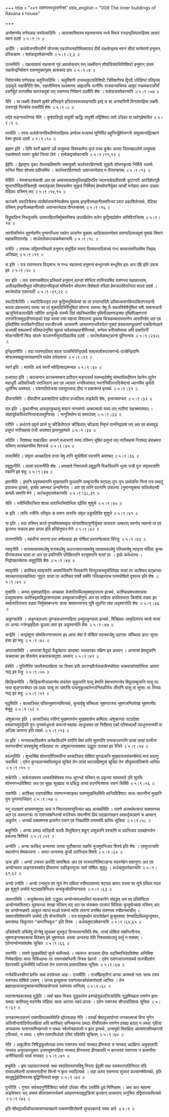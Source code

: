 +++
title = "००९ रावणान्तःपुरवर्णनम्"
title_english = "009 The inner buildings of Ravana s house"

+++


अन्वेषणमेव वर्णयन्नाह तस्येत्यादिभिः । आलयवरिष्ठस्य महाभवनस्य मध्ये
विमलं रजःप्रभृतिमलरहितम् आयतं भवनं ददर्श  ॥  ५।९।१  ॥   

  

अर्धेति । अर्धयोजनविस्तीर्णं योजनम् एकयोजनपरिमितमायतं दीर्घं
राक्षसेन्द्रस्य भवनं सीतां मार्गमाणो हनूमान् परिचक्राम ।
श्लोकद्वयमेकान्वयि  ॥  ५।९।२,३  ॥   

  

उत्तममिति । राक्षसावासं राक्षसानां गृहं अवलोकयन् सन् लक्ष्मीवान्
शौर्यादिसंपत्तिविशिष्टो हनूमान् उत्तमं राक्षसेन्द्रनिवेशनं
रावणमुख्यगृहम् आससाद प्राप  ॥  ५।९।४  ॥   

  

निवेशनमेव वर्णयन्नाह चतुरित्यदिभिः । चतुर्विषाणैः दन्तचतुष्टयविशिष्टैः
त्रिविषाणैश्च द्विरदैः परिक्षिप्तं परिवृतम् उदायुधैः राक्षसैरिति शेषः,
राक्षसीभिश्च रक्ष्यमाणम् आहृताभिः पत्नीभिः राजकन्याभिश्च आवृतं
नक्रमकराकीर्णं पन्नगैर्युतं सागरमिव सागरसदृशं तत् रावणस्य निवेशनं
ददर्शेति शेषः । श्लोकत्रयमेकान्वयि  ॥  ५।९।५७  ॥   

  

येति । या लक्ष्मीः वैश्रवणे कुबेरे हरिवाहने हरितास्वरूपवाहनवति इन्द्रे च
सा अनपायिनी विनाशरहिता लक्ष्मीः रावणगृहे नित्यमेव वसतीति शेषः  ॥  ५।९।८
 ॥   

  

तदेव भङ्ग्यन्तरेणाह येति । कुबेरादिगृहे यादृशी ऋद्धिः तादृशी तद्विशिष्टा
ततो ऽधिका वा रक्षोगृहेष्वस्ति  ॥  ५।९।९  ॥   

  

तस्येति । तस्य अर्धयोजनविस्तीर्णत्वाद्रिमतः हर्म्यस्य मध्यस्थं
सुनिर्मितं बहुनिर्व्यूहैर्मत्तगजैः संयुतमन्यद्विलक्षणं वेश्म पुष्पकं
ददर्श  ॥  ५।९।१०  ॥   

  

ब्रह्मण इति । दिवि स्वर्गे ब्रह्मणो ऽर्थे यत्पुष्पकं विश्वकर्मणा कृतं
यच्च कुबेरः तपसा पितामहाल्लेभे तत्पुष्पकं राक्षसेश्वरो रावणः कुबेरं
जित्वा लेभे । श्लोकद्वयमेकान्वयि  ॥  ५।९।११,१२  ॥   

  

ईहेति । ईहामृगाः वृकाः तैस्तत्प्रतिमाभिः समायुक्तैः कार्तस्वरहिरण्मयैः
सुकृतैः शोभनकृत्या निर्मितैः स्तम्भैः राजितं श्रिया शोभया प्रदीप्तमिव ।
कार्तस्वरहिरण्ययोः अवान्तरभेदात् न पौनरुक्त्यम्  ॥  ५।९।१३  ॥   

  

मेर्विति । मेरुमन्दरसंकाशैः अत एव अम्बरमाकाशमुल्लिखद्भिरिव
ज्वलनार्कप्रतीकाशैः कूटागारैः अपरिज्ञेयगृहैः शुभागारैर्विहारोचितगृहैः
समलंकृतम् विश्वकर्मणा सुकृतं निर्मितम् हेमसोपानैर्युक्तं चार्व्यो
मनोहराः प्रवराः उन्नताः वेदिकाः यस्मिन् तत्  ॥  ५।९।१४,१५  ॥   

  

काञ्चनैः स्फाटिकैश्च जालैर्वातायनैर्गवाक्षैश्च युक्तम्
इन्द्रनीलमहानीलमणिभ्यां प्रवरा प्रकाशितेत्यर्थः, वेदिका यस्मिन्
इन्द्रनीलमहानीलयोः अवान्तरभेदान्न पौनरुक्त्यम्  ॥  ५।९।१६  ॥   

  

विद्रुमादिना निस्तुलाभिः उपमारहिताभिर्मुक्ताभिश्च उपलक्षितेन तलेन
कुट्टिमप्रदेशेन अभिविराजितम्  ॥  ५।९।१७  ॥   

  

तपनीयनिभेन सुवर्णवर्णेन पुण्यगन्धिना रक्तेन चन्दनेन युक्तम्
आदित्यतरुणोपमं तरुणादित्यसदृशं पुष्पकं विमानं महाकपिरारुरोह ।
सार्धश्लोकपञ्चकमेकान्वयि  ॥  ५।९।१८  ॥   

  

तत्रेति । तत्रस्थः तद्विमानस्थितो हनूमान् संमूर्छितं व्याप्तं
दिव्यपानादिसंभवं गन्धं रूपवन्तमनिलमिव जिघ्रत् अजिघ्रत्  ॥  ५।९।१९  ॥   

  

स इति । यत्र रावणस्तत्र विद्यमानः स गन्धः महासत्त्वं हनूमन्तं
बन्धुरुत्तमं बन्धुमिव इतः अत्र एहि इति उवाच इव  ॥  ५।९।२०  ॥   

  

तत इति । ततः रावणसमीपात् प्रस्थितो हनुमान् कान्तां शोभितां वरस्त्रियमिव
रावणस्य महाकान्ताम् अतीच्छाविषयीभूतां मणिसोपानविकृतां मणिमयेन सोपानेन
विशेषतो रचितां हेमजालविराजितां शालां ददर्श । सार्धश्लोक एकान्वयी  ॥ 
५।९।२१,२२  ॥   

  

स्फाटिकैरिति । स्फाटिकैरावृतं तलं कुट्टिमभूमिर्यस्यां सा तां
दन्तान्तरितैः प्रतिमध्यभागविन्यासितगजदन्तैः रूपकं प्रशस्तरूपं यस्याः सा
तां मुक्तादिभिर्विभूषितां शोभनाः स्तम्भाः येषु तैः स्थलविशेषैर्भूषितां
समैः समानाकारैः ऋजुभिर्वक्रतारहितैः पक्षैरिव अत्युच्चैः स्तम्भैः दिवं
संप्रस्थितामिव पृथिवीलक्षणाङ्क्या पृथिवीलक्षणानां
तरुसरित्समुद्रादीनामङ्को रेखा यस्यां तया महत्या विशालया कुथया
चित्रकम्बलास्तरणेन आस्तीर्णाम् अत एव पृथिवीमिव मत्तविहगैर्नादितां
परार्ध्यैरुत्तमैः आस्तरणैः आस्तरणान्तरैरुपेतां युक्तां
हंसवत्पाण्डुरवर्णां पत्रादिनोपहारे कल्माषीं शबलवर्णां वसिष्ठधेनुमिव
सुप्रभां सर्वकामप्रदात्रीमित्यर्थः, वर्णस्य शरीरशोभाया अपि प्रसाधिनीं
शोकनाशिनीं श्रियः संपत्तेः सञ्जननीमुत्पादिकामिव ददर्श ।
सार्धश्लोकषट्कानां पूर्वेणान्वयः  ॥  ५।९।२३२८  ॥   

  

इन्द्रियाणीति । तदा रावणपालिता शाला पञ्चभिरिन्द्रियार्थैः
शब्दस्पर्शरूपरसगन्धैः पञ्चेन्द्रियाणि श्रोत्रत्वक्चक्षूरसनाघ्राणानि
मातेव तर्पयामास  ॥  ५।९।२९  ॥   

  

स्वर्ग इति । मारुतिः अयं स्वर्गो भवेदित्याद्यमन्यत  ॥  ५।९।३०  ॥   

  

प्रध्यायत इति । काञ्चनान् काञ्चनमयान् प्रदीपान् मङ्गलार्थं
स्तम्भप्रदेशेषु संस्थापितदीपान् देवनेन द्यूतेन महाधूर्तैः अतिवञ्चितैः
पराजितान् अत एव ध्यायतः धनविध्वंसात् नयननिमीलनादिचेष्टया ध्यानमिव
कुर्वतो धूर्तानिव अपश्यत् । रावणातितेजसा पराभूतत्वात् दीपा न प्रकाशन्ते
इत्यर्थः  ॥  ५।९।३१  ॥   

  

दीपानामिति । दीपादीनां प्रकाशादिना प्रदीप्ता प्रज्वलिता लङ्केति शेषः,
इत्यभ्यमन्यत  ॥  ५।९।३२  ॥   

  

तत इति । कुथासीनम् आस्तृतकुथासु शयानं नानावर्णाः अम्बरस्रजो यस्य तत्
नारीणां सहस्रमपश्यत् । संज्ञापूर्वकविधेरनित्यत्वादम्लुग्विरहः ।
भागुरिमतेन वा समाधेयम्  ॥  ५।९।३३  ॥   

  

परीति । अर्धरात्रे प्रवृत्ते प्राप्ते तु क्रीडितोपरतं क्रीडितात्
क्रीडाया निवृत्तं पाननिद्रावशं तम् अत एव बलवद्दृढं प्रसुप्तं नारीसहस्रं
रात्रौ अपश्यत् इत्यनुकृष्यते  ॥  ५।९।३४  ॥   

  

तदिति । निश्शब्दः शब्दरहितः अन्तरो मध्यभागो यस्य तस्मिन् भूषितं
प्रसुप्तं तत् नारीसहस्रं निःशब्दा हंसभ्रमरा यस्मिन् तत्पद्मवनमिव
विरुरुचे  ॥  ५।९।३५  ॥   

  

तासामिति । संवृता आच्छादिता दन्ता येषु तानि सुयोषितां वदनानि अपश्यत्  ॥ 
५।९।३६  ॥   

  

प्रबुद्धानीति । तासां वदनानीति शेषः । क्षपाक्षये निशापगमे प्रबुद्धानि
विकसितानि भूत्वा रात्रौ पुनः संवृतपत्राणि पद्मानि इव बभुः  ॥  ५।९।३७  ॥   

  

इमानीति । इमानि प्रदृश्यमानानि मुखपद्मानि फुल्लानि अम्बुजानीव षट्पदाः
पुनः पुनः प्रार्थयन्ति नित्यं तत्र स्थातुं प्रयाचन्त इत्यर्थः, इत्येव
अमन्यत अन्वमिनोत् । अत एव तानि वदनानि उपपत्त्या ऽनुमानयुक्त्या
सलिलोद्भवैः कमलैः समानि मेने । अर्धचतुष्टयमेकान्वयि  ॥  ५।९।३८,३९  ॥   

  

सेति । स्त्रीभिर्विराजिता शाला ताराभिरभिशोभिता द्यौरिव शुशुभे  ॥ 
५।९।४० ॥   

  

स इति । ताभिः स्त्रीभिः परिवृतः स रावणः ताराभिः संवृत उडुपतिरिव शुशुभे
 ॥  ५।९।४१  ॥   

  

या इति । तदा तस्मिन् काले पुण्यशेषसमावृता भोगावशिष्टपुण्यैर्युक्ता
यास्तारा अम्बरात् स्वर्गात् च्यवन्ते ता एव कृत्स्नाः सकला इमाः प्राप्ता
इति हरिर्हनुमान् मेने  ॥  ५।९।४२  ॥   

  

ताराणामिति । महतीनां ताराणां प्रभा वर्णप्रसादा इव योषितां
प्रभावर्णप्रसादा विरेजुः  ॥  ५।९।४३  ॥   

  

व्यावृत्तेति । पानव्यायामकालेषु पानकालेषु अधररसपानसमयेषु व्यायामकालेषु
रतिसमयेषु व्यावृत्ता मर्दिताः कुचाः पीनस्रजश्च यासां ता अत एव
प्रकीर्णानि परिक्षिप्तानि वरभूषणानि यासां ताः । द्वयोः कर्मधारयः ।
निद्रोपहतचेतसः बभूवुरिति शेषः  ॥  ५।९।४४  ॥   

  

व्यावृत्तेति । काश्चित् व्यावृत्तानि अपमार्जितानि तिलकानि
सिन्दूरकस्तूर्यादिरेखा यासां ताः काश्चित् उद्भ्रान्ताः
स्वस्थानात्प्रस्खलिताः नूपुराः यासां ताः काश्चित् पार्श्वे समीपे
गलितहाराश्च परमयोषितो दृश्यन्त इति शेषः  ॥  ५।९।४५  ॥   

  

मुक्तेति । अन्याः मुक्ताहारैर्वृताः आच्छन्नाः केशादिग्रथितमुक्ताहारवत्य
इत्यर्थः, काश्चित्प्रशस्तवाससः प्रच्युतवसनाः काश्चिद्व्याविद्धरशनादामाः
प्रच्युतकाञ्चीगुणा अत एव वाहिताः प्रपतितभाराः किशोर्यः वडवा इव
यथोत्तारितभारा वडवा निर्मुक्तबन्धनाः सत्यः श्रमापनयनाय भुवि लुठन्ति तथा
अदृश्यन्तेति शेषः  ॥  ५।९।४६ ॥   

  

अकुण्डलेति । अकुण्डलधराः कुण्डलधारणरहिताः प्रच्युतकुण्डला इत्यर्थः,
विच्छिन्नाः आमृदिताश्च स्रजो यासां ताः अन्याः गजेन्द्रमृदिताः फुल्ला लता
इव अदृश्यन्तेति शेषः  ॥  ५।९।४७  ॥   

  

चन्द्रेति । चन्द्रांशूनां सोमकिरणानामाभा इव आभा येषां ते योषितां
स्तनमध्येषु उद्गताः संस्थिताः हाराः सुप्ताः हंसा इव बभुः  ॥  ५।९।४८  ॥   

  

अपरासामिति । अपरासां वैदूर्याः वैडूर्यहाराः कादम्बाः जलकाकाः पक्षिण इव
अभवन् । अन्यासां हेमसूत्राणि चक्रवाका इव पीतत्वेन चक्रवाकसदृशाः अभवन्  ॥ 
५।९।४९  ॥   

  

हंसेति । पुलिनैरिव जघनैरुपलक्षिताः ताः स्त्रियः हंसैः
कारण्डवैर्जलकाकैश्चोपेताः चक्रवाकोपशोभिताः आपगा नद्य इव रेजुः  ॥  ५।९।५०
 ॥   

  

किङ्किणीति । किङ्किणीजालान्येव संकोशा सुकुलानि यासु हेमानि हेमाभरणान्येव
विपुलाम्बुजानि यासु ताः भावा शृङ्गारचेष्टाः एव ग्राहाः यासु ताः यशांसि
पत्यनुकूलवर्तनजनितकीर्तयः तीराणि यासु ता सुप्ताः ताः स्त्रियः नद्य इव
बभुः  ॥  ५।९।५१  ॥   

  

मृदुष्विति । कासाञ्चित् पतितभूषणानामित्यर्थः, कुचाग्रेषु संस्थिताः
भूषणराजयः भूषणजनितरेखा भूषणानीव बभूवुः  ॥  ५।९।५२  ॥   

  

अंशुकान्ता इति । कासाञ्चित् स्त्रीणां मुखमारुतेन मुखश्वासेन कम्पिताः
अंशुकान्ताः पटप्रदेशाः वक्त्राणामुपर्युपरि पुनः पुनर्व्याधूयन्ते
कम्पन्ते षष्ठ्याः साधुत्वमत एव निर्देशात् एको परिशब्दार्थो
व्याधूननान्वयी वा अधिकं कम्पन्त इति तदर्थः  ॥  ५।९।५३  ॥   

  

ता इति । नानापाकादिवशेन अनेकविधानि वर्णानि येषां तानि सुवर्णानि
तन्मयाभरणानि यासां तासां पत्नीनां रावणस्त्रीणां वक्त्रमूलेषु रुचिरप्रभाः
ताः अंशुकान्तव्यक्तयः उद्धूताः पताका इव रेजिरे  ॥  ५।९।५४  ॥   

  

ववल्गुरिति । शुभार्चिषां शोभनदीप्तिमतीनां कासाञ्चित् योषितां कुण्डलानि
मुखमारुतसंकम्पैर्मन्दं मन्दं ववल्गुः चकम्पिरे । एतेन कुण्डलानामतिलघुत्वं
सूचितं तेन तासां भारासहिष्णुत्वं सूचितं तेन सौकुमार्यातिशयो ध्वनितः  ॥ 
५।९।५५  ॥   

  

शर्करेति । शर्करासवस्य आसवविशेषस्य गन्धः सुगन्धो यस्मिन् सः प्रकृत्या
स्वभावतो ऽपि सुरभिः शोभनगन्धविशिष्टः अत एव सुखः सुखप्रदः स प्रसिद्धः
तासां वदननिःश्वासः रावणं सिषिवे  ॥  ५।९।५६  ॥   

  

रावणेति । काश्चित् रावणयोषितः रावणाननशङ्का रावणमुखमिदमिति
भ्रान्तिविशिष्टाः सत्यः सपत्नीनां मुखानि पुनः पुनरुपाजिघ्रन्  ॥  ५।९।५७
 ॥   

  

ननु तदाघ्राणं घ्रायमाणमुखाः कथं न निवारयामासुरित्यत आह अत्यर्थमिति ।
रावणे अत्यर्थमत्यन्तं सक्तमनसः अत एव अस्वतन्त्राः ता रावणसंबन्धिन्यो
वरस्त्रियः सपत्नीनां प्रियं तदाघ्राणसहनं स्वकर्तृकाघ्राणं च आचरन्
अकुर्वन् । अत्यर्थं सक्तमनस इत्यनेन रावण एव जिघ्रतीति तासामपि भ्रान्तिः
सूचिता  ॥  ५।९।५८  ॥   

  

बाहूनिति । अन्याः प्रमदाः पारिहार्यैः वलयैः विभूषितान् बाहून् अंशुकानि
वस्त्राणि च उपनिधाय उपबर्हणत्वेन प्रकल्प्य शिश्यिरे  ॥  ५।९।५९  ॥   

  

अन्येति । अन्या काचित् अन्यस्याः तस्याः पूर्वोक्तायाः वक्षसि भुजमुपनिधाय
शिश्ये इति शेषः । एवमुत्तरत्रापि यथायोग्यं शेषकल्पना । अपरा अन्यस्याः
कुचौ उपनिधाय शिश्ये  ॥  ५।९।६०  ॥   

  

ऊरू इति । अन्यो ऽन्यस्य ऊर्वादि समाश्रिताः अत एव परस्परनिविष्टाङ्ग्यः
मदस्नेहेन वशानुगाः अत एव अन्योन्यस्य अङ्गसंस्पर्शात् प्रीयमाणाः
एकीकृतभुजाः सर्वा योषितः सुपुपुः । अर्धचतुष्टमेकान्वयि  ॥  ५।९।६१,६२  ॥   

  

अन्यो ऽन्येति । अन्यो ऽन्यभुज एव सूत्रं तेन ग्रथिता स्त्रीमालामत्ताः
षट्पदा भ्रमराः यस्यां सा सूत्रे ग्रथिता माला इव शुशुभे उपमेये
षट्पदप्रतिनिधयः कचकुचोपरिभागादयः  ॥  ५।९।६३  ॥   

  

लतानामिति । वायुसेवनात् हेतोः उद्धूतम् अन्योन्यमालाग्रथितं मालाकारेण
संबद्धम् अत एव प्रतिवेष्टिता अन्योन्यमश्लिष्टाः सुस्कन्धाः शाखा यस्मिन्
तत् अत एव संसक्ताः परस्परं मिलिताः कुसुमोच्चया यस्मिन् अत एव
अन्योन्यभ्रमरैः आकुलं व्याप्तं माधवे वसन्ते मासि लतानां वनमिव रावणस्य
स्त्रीवनमासीत् । उपमानविशेषणानि उपमेये ऽपि योजनीयानि । तत्र वायुशब्देन
मारुतेर्ग्रहणं कुसुमशब्दः वेण्यादिग्रथितकुसुमपरः, भ्रमरशब्दः चिकुरपरः
"भ्रमरश्चिकुरः" इति विश्वः । अर्धचतुष्टयमेकान्वयि  ॥  ५।९।६४,६५  ॥   

  

उचितेष्वपि उचितेषु योग्येषु सुव्यक्तं सुस्फुटं विन्यस्तानामिति शेषः,
तासां योषितां संबन्धिनीनाम् भूषणाङ्गाम्बरस्रजां विवेकम् इमे भूषणादयः
अस्या अन्यस्या वेति निश्चयमाधातुं कर्तुं न शक्यम् । एतेनान्योन्यसंश्लेषः
सूचितः  ॥  ५।९।६६  ॥   

  

रावणेति । रावणे सुखसंविष्टे सुप्ते सतीत्यर्थः । ज्वलन्तः काञ्चना दीपाः
तदभिमानिदेवविशेषाः अनिमिषा निमेषरहिताः सन्तः विविधप्रभाः ताः
रावणसंबन्धिनीः स्त्रियः प्रेक्षन्ते । एतेन रावणजागरणसमये तत्स्त्रीदर्शनं
देवानामपि दुर्लभमिति व्यञ्जितं तेन रावणस्य प्रतापातिशयः सूचितः  ॥  ५।९।६७
 ॥   

  

नन्वेवंविधस्त्रीणां प्राप्तिः कथं तस्येत्यत आह-- राजर्षीति ।
राजर्षिप्रभृतीनां कन्याः कामवशं गताः सत्यः तस्य रावणस्य योषितो ऽभवन् ।
कन्या इत्युक्त्या रावणस्याधर्मसंसर्गाभावो ध्वनितः । तेन
ब्रह्मराक्षसत्वादुक्तकन्याविवाहयोग्यत्वं रावणस्य ध्वनितम्  ॥  ५।९।६८  ॥   

  

तदागमनप्रकारमाह युद्धेति । सर्वा बहवः स्त्रियः युद्धकामेन
हरणहेतुकतत्पित्रादिभिः युद्धमिच्छता रावणेन हृताः समदाः काश्चित्तु
मदनेनैव मोहिताः सत्यः आगताः स्वयं प्राप्ताः । एतेन रावणस्य
सौन्दर्यातिशयः सूचितः  ॥  ५।९।६९  ॥   

  

जनकात्मजाहरणं रावणविघातार्थमेवेति द्योतयन्नाह नेति । वरार्हां
श्रेष्ठपूजायोग्यां जनकात्मजां विना गुणेन अतिसौन्दर्यादिनोपलक्षिता अपि
काश्चित् अनिच्छन्त्यः प्रमदाः वीर्योपपन्नेन रावणेन प्रसह्य हठात् न
लब्धाः गृहीताः अन्यकामाः पत्यन्तरमिच्छन्त्यो न लब्धाः स्वेतरेच्छावत्यो न
हृता इत्यर्थः, अन्यपूर्वा विवाहिता आत्ममात्रमिच्छन्त्यो ऽपीत्यर्थः, न
लब्धा । एतेन रावणविध्वंसो ऽचिरं भवितेति सूचितम्  ॥  ५।९।७०  ॥   

  

नेति । अकूलीना निषिद्धकुलोत्पन्ना तस्य रावणस्य भार्या नाभवत् हीनरूपां च
नाभवत् अदक्षिणा अकुशलापि नाभवत् अनुपचारयुक्ता उत्तमभूषणरहिता नाभवत्
हीनसत्त्वा हीनबलापि न कान्तस्य रावणस्य न कामनीया अनीप्सितापि भार्या
नाभवत्  ॥  ५।९।७१  ॥   

  

बभूवेति । इमा राक्षसराजभार्याः यथा स्वपतिस्मरणादिषु निरताः ईदृशी तथा
रामस्मरणादिनिरता यदि राघवधर्मपत्नी तत्स्मरणादीनां विघ्नो न कृतः
स्यादित्यर्थः । तदा अस्य रावणस्य सुजातं कल्याणमेवेत्यर्थः, इति
साधुबुद्धेर्हरीश्वरस्य बुद्धिर्निश्चयो बभूव  ॥  ५।९।७२  ॥   

  

पुनरिति । गुणतः सर्वसद्गुणैर्विशिष्टा सर्वतो ऽधिका सीता ऽस्तीति ध्रुवं
निश्चितम् । अथ अतः महात्मा लङ्केश्वरः यत् अस्यां सीतायामनार्यकर्म
अपहरणरूपक्षुद्रक्रियां कृतवान् तत्कष्टम् अनुचितं तद्विघातकमित्यर्थः  ॥ 
५।९।७३  ॥   

  

इति श्रीमद्वाल्मीकीयरामायणव्याख्याने रामायणशिरोमणौ सुन्दरकाण्डे नवमः
सर्गः  ॥  ५।९  ॥   

  


